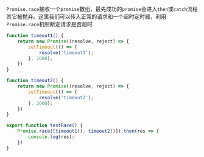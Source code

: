 `Promise.race`接收一个`promise`数组，最先成功的`promise`会进入`then`或`catch`流程其它被抛弃。这里我们可以传入正常的请求和一个超时定时器，利用`Promise.race`机制断定请求是否超时

```js
function timeout1() {
	return new Promise((resolve, reject) => {
		setTimeout(() => {
			resolve('timeout1');
		}, 1000);
	})
}

function timeout2() {
	return new Promise((resolve, reject) => {
		setTimeout(() => {
			resolve('timeout2');
		}, 2000);
	})
}

export function testRace() {
	Promise.race([timeout1(), timeout2()]).then(res => {
		console.log(res);
	})
}
```